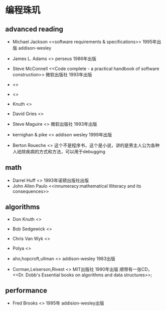 # 编程珠玑

## advanced reading

- Michael Jackson <<software requirements & specifications>> 1995年出版 addison-wesley
- James L. Adams <<conceptual blockbusting>> perseus 1986年出版
- Steve McConnell <<Code complete - a practical handbook of software construction>> 微软出版社 1993年出版

- <<rapid development>>
- <<software project survival guide>> 

- Knuth <<sorting and searching>> 
- David Gries <<the science of programming>>
- Steve Maguire <<writing solide code>>  微软出版社 1993年出版
- kernighan & pike <<practice of programming>> addison wesley 1999年出版

- Berton Roueche <<The medical detectives>> 这个不是程序书，这个是小说，讲的是男主人公为各种人祛除疾病的方式和方法，可以用于debugging


## math

- Darrel Huff <<how to lie with stastics>> 1993年诺顿出版社出版
- John Allen Paulo <<innumeracy:mathematical llliteracy and its consequences>>

## algorithms

- Don Knuth <<art of computer programming>>
- Bob Sedgewick <<algorithms>>

- Chris Van Wyk <<algorithms in C>>

- Polya <<how to solve it>>

- aho,hopcroft,ullman <<data structures and algorithms>> addison-wesley 1983出版

- Corman,Leiserson,Rivest <<introduction to algorithms>> MIT出版社 1990年出版
  顺带有一张CD，<<Dr. Dobb's Essential books on algorithms and data structures>>;

  
## performance

- Fred Brooks <<mythical man month>> 1995年 addision-wesley出版

